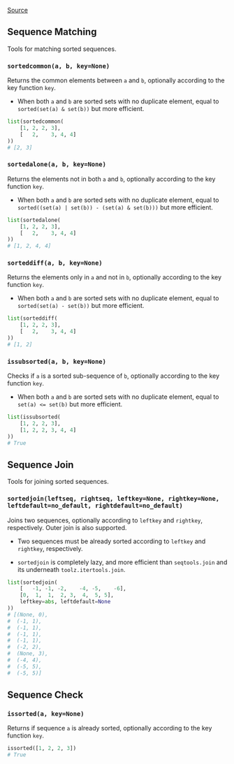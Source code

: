 [Source](https://github.com/chuanconggao/extratools/blob/master/extratools/sortedtools.py)

## Sequence Matching

Tools for matching sorted sequences.

### `sortedcommon(a, b, key=None)`

Returns the common elements between `a` and `b`, optionally according to the key function `key`.

- When both `a` and `b` are sorted sets with no duplicate element, equal to `sorted(set(a) & set(b))` but more efficient.

``` python
list(sortedcommon(
    [1, 2, 2, 3],
    [   2,    3, 4, 4]
))
# [2, 3]
```

### `sortedalone(a, b, key=None)`

Returns the elements not in both `a` and `b`, optionally according to the key function `key`.

- When both `a` and `b` are sorted sets with no duplicate element, equal to `sorted((set(a) | set(b)) - (set(a) & set(b)))` but more efficient.

``` python
list(sortedalone(
    [1, 2, 2, 3],
    [   2,    3, 4, 4]
))
# [1, 2, 4, 4]
```

### `sorteddiff(a, b, key=None)`

Returns the elements only in `a` and not in `b`, optionally according to the key function `key`.

- When both `a` and `b` are sorted sets with no duplicate element, equal to `sorted(set(a) - set(b))` but more efficient.

``` python
list(sorteddiff(
    [1, 2, 2, 3],
    [   2,    3, 4, 4]
))
# [1, 2]
```

### `issubsorted(a, b, key=None)`

Checks if `a` is a sorted sub-sequence of `b`, optionally according to the key function `key`.

- When both `a` and `b` are sorted sets with no duplicate element, equal to `set(a) <= set(b)` but more efficient.

``` python
list(issubsorted(
    [1, 2, 2, 3],
    [1, 2, 2, 3, 4, 4]
))
# True
```

## Sequence Join

Tools for joining sorted sequences.

### `sortedjoin(leftseq, rightseq, leftkey=None, rightkey=None, leftdefault=no_default, rightdefault=no_default)`

Joins two sequences, optionally according to `leftkey` and `rightkey`, respectively. Outer join is also supported.

- Two sequences must be already sorted according to `leftkey` and `rightkey`, respectively.

- `sortedjoin` is completely lazy, and more efficient than `seqtools.join` and its underneath `toolz.itertools.join`.

``` python
list(sortedjoin(
    [   -1, -1, -2,    -4, -5,    -6],
    [0,  1,  1,  2, 3,  4,  5, 5],
    leftkey=abs, leftdefault=None
))
# [(None, 0),
#  (-1, 1),
#  (-1, 1),
#  (-1, 1),
#  (-1, 1),
#  (-2, 2),
#  (None, 3),
#  (-4, 4),
#  (-5, 5),
#  (-5, 5)]
```

## Sequence Check

### `issorted(a, key=None)`

Returns if sequence `a` is already sorted, optionally according to the key function `key`.

``` python
issorted([1, 2, 2, 3])
# True
```
